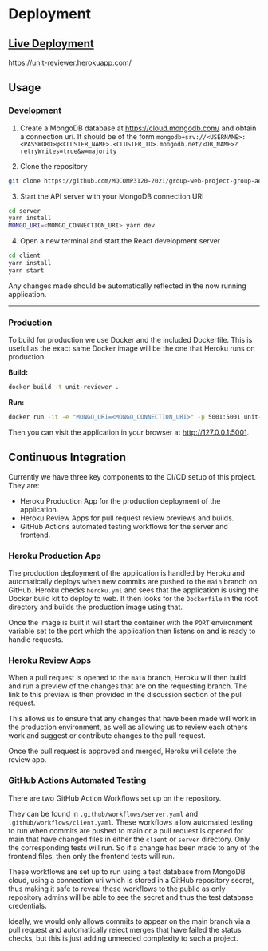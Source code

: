 # Deployment

## [Live Deployment](https://unit-reviewer.herokuapp.com/)
https://unit-reviewer.herokuapp.com/

## Usage
### Development

1. Create a MongoDB database at https://cloud.mongodb.com/ and obtain a connection uri. It should be of the form `mongodb+srv://<USERNAME>:<PASSWORD>@<CLUSTER_NAME>.<CLUSTER_ID>.mongodb.net/<DB_NAME>?retryWrites=true&w=majority`

2. Clone the repository
```bash
git clone https://github.com/MQCOMP3120-2021/group-web-project-group-ae.git
```

3. Start the API server with your MongoDB connection URI
```bash
cd server
yarn install
MONGO_URI=<MONGO_CONNECTION_URI> yarn dev
```

4. Open a new terminal and start the React development server
```bash
cd client
yarn install
yarn start
```

Any changes made should be automatically reflected in the now running application.

---

### Production
To build for production we use Docker and the included Dockerfile. This is useful as the exact same Docker image will be the one that Heroku runs on production.

**Build:**
```bash
docker build -t unit-reviewer .
```

**Run:**
```bash
docker run -it -e "MONGO_URI=<MONGO_CONNECTION_URI>" -p 5001:5001 unit-reviewer
```

Then you can visit the application in your browser at http://127.0.0.1:5001.

## Continuous Integration

Currently we have three key components to the CI/CD setup of this project. They are:
* Heroku Production App for the production deployment of the application.
* Heroku Review Apps for pull request review previews and builds.
* GitHub Actions automated testing workflows for the server and frontend.

### Heroku Production App

The production deployment of the application is handled by Heroku and automatically deploys when new commits are pushed to the `main` branch on GitHub.
Heroku checks `heroku.yml` and sees that the application is using the Docker build kit to deploy to web. It then looks for the `Dockerfile` in the root directory and builds the production image using that.

Once the image is built it will start the container with the `PORT` environment variable set to the port which the application then listens on and is ready to handle requests.

### Heroku Review Apps

When a pull request is opened to the `main` branch, Heroku will then build and run a preview of the changes that are on the requesting branch. The link to this preview is then provided in the discussion section of the pull request.

This allows us to ensure that any changes that have been made will work in the production environment, as well as allowing us to review each others work and suggest or contribute changes to the pull request.

Once the pull request is approved and merged, Heroku will delete the review app.

### GitHub Actions Automated Testing

There are two GitHub Action Workflows set up on the repository.

They can be found in `.github/workflows/server.yaml` and `.github/workflows/client.yaml`.
These workflows allow automated testing to run when commits are pushed to main or a pull request is opened for main that have changed files in either the `client` or `server` directory. Only the corresponding tests will run. So if a change has been made to any of the frontend files, then only the frontend tests will run.

These workflows are set up to run using a test database from MongoDB cloud, using a connection uri which is stored in a GitHub repository secret, thus making it safe to reveal these workflows to the public as only repository admins will be able to see the secret and thus the test database credentials.

Ideally, we would only allows commits to appear on the main branch via a pull request and automatically reject merges that have failed the status checks, but this is just adding unneeded complexity to such a project.
